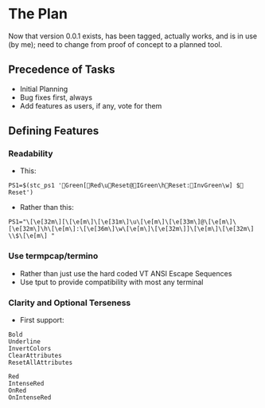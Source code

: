 # The Plan
Now that version 0.0.1 exists, has been tagged, actually works, and is in use (by me); need to change from proof of concept to a planned tool.

## Precedence of Tasks
* Initial Planning
* Bug fixes first, always
* Add features as users, if any, vote for them

## Defining Features

### Readability
* This:
```
PS1=$(stc_ps1 '🌈Green[🌈Red\u🌈Reset@🌈IGreen\h🌈Reset:🌈InvGreen\w] $🌈Reset')
```
* Rather than this:
```
PS1="\[\e[32m\][\[\e[m\]\[\e[31m\]\u\[\e[m\]\[\e[33m\]@\[\e[m\]\[\e[32m\]\h\[\e[m\]:\[\e[36m\]\w\[\e[m\]\[\e[32m\]]\[\e[m\]\[\e[32m\] \\$\[\e[m\] "
```

### Use termpcap/termino
* Rather than just use the hard coded VT ANSI Escape Sequences
* Use tput to provide compatibility with most any terminal

### Clarity and Optional Terseness 
* First support:
```
Bold
Underline
InvertColors
ClearAttributes
ResetAllAttributes

Red
IntenseRed
OnRed
OnIntenseRed
```

